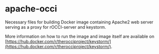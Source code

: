 # apache-occi
Necessary files for building Docker image containing Apache2 web server serving as a proxy for rOCCI-server and keystorm.

More information on how to run the image and image itself are available on [https://hub.docker.com/r/therocciproject/keystorm/](https://hub.docker.com/r/therocciproject/keystorm/).
